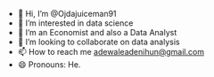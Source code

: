 - 👋 Hi, I’m @Ojdajuiceman91
- 👀 I’m interested in data science 
- 🌱 I’m an Economist and also a Data Analyst 
- 💞️ I’m looking to collaborate on data analysis 
- 📫 How to reach me adewaleadenihun@gmail.com
- 😄 Pronouns: He.


<!---
Ojdajuiceman91/Ojdajuiceman91 is a ✨ special ✨ repository because its `README.md` (this file) appears on your GitHub profile.
You can click the Preview link to take a look at your changes.
--->

